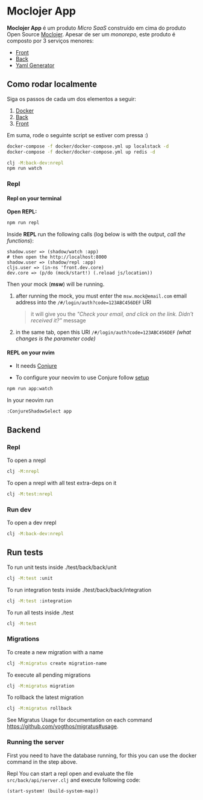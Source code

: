 # Moclojer App

**Moclojer App** é um produto *Micro SaaS* construído em cima do produto Open Source [Moclojer](https://github.com/moclojer/moclojer). Apesar de ser um *monorepo*, este produto é composto por 3 serviços menores:

- [Front](./src/front/README.md)
- [Back](./src/back/README.md)
- [Yaml Generator](./src/yaml_generator/README.md)

## Como rodar localmente

Siga os passos de cada um dos elementos a seguir:

1. [Docker](./docker/README.md#como-rodar-localmente)
2. [Back](./docker/README.md#como-rodar-localmente)
3. [Front](./docker/README.md#como-rodar-localmente)

Em suma, rode o seguinte script se estiver com pressa :)

```bash
docker-compose -f docker/docker-compose.yml up localstack -d
docker-compose -f docker/docker-compose.yml up redis -d

clj -M:back-dev:nrepl
npm run watch
```

### Repl

#### Repl on your terminal

**Open REPL:**

```sh
npm run repl
```

Inside **REPL** run the following calls (log below is with the output, *call the functions*):

```log
shadow.user => (shadow/watch :app)
# then open the http://localhost:8000
shadow.user => (shadow/repl :app)
cljs.user => (in-ns 'front.dev.core)
dev.core => (p/do (mock/start!) (.reload js/location))
```

Then your mock (**msw**) will be running.

1. after running the mock, you must enter the `msw.mock@email.com` email address into the `/#/login/auth?code=123ABC456DEF` URI
      > it will give you the *"Check your email, and click on the link. Didn't received it?"* message
2. in the same tab, open this URI `/#/login/auth?code=123ABC456DEF` *(what changes is the parameter code)*

#### REPL on your nvim

- It needs [Conjure](https://github.com/Olical/conjure)

- To configure your neovim to use Conjure follow [setup](https://github.com/rafaeldelboni/nvim-fennel-lsp-conjure-as-clojure-ide)

```sh
npm run app:watch
```

In your neovim run

```vim
:ConjureShadowSelect app
```
## Backend

### Repl
To open a nrepl

```bash
clj -M:nrepl
```
To open a nrepl with all test extra-deps on it

```bash
clj -M:test:nrepl
```
### Run dev
To open a dev nrepl

```bash
clj -M:back-dev:nrepl
```

## Run tests

To run unit tests inside ./test/back/back/unit

```bash
clj -M:test :unit
```
To run integration tests inside ./test/back/back/integration

```bash
clj -M:test :integration
```
To run all tests inside ./test

```bash
clj -M:test
```
### Migrations
To create a new migration with a name

```bash
clj -M:migratus create migration-name
```
To execute all pending migrations

```bash
clj -M:migratus migration
```
To rollback the latest migration

```bash
clj -M:migratus rollback
```
See Migratus Usage for documentation on each command https://github.com/yogthos/migratus#usage.

### Running the server

First you need to have the database running, for this you can use the docker command in the step above.

Repl
You can start a repl open and evaluate the file `src/back/api/server.clj` and execute following code:

```clojure
(start-system! (build-system-map))
```
